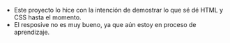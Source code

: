 - Este proyecto lo hice con la intención de demostrar lo que sé dé HTML y CSS hasta el momento.
- El resposive no es muy bueno, ya que aún estoy en proceso de aprendizaje.
